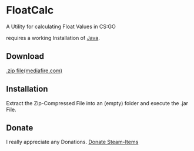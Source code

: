 # FloatCalc

A Utility for calculating Float Values in CS:GO

requires a working Installation of [Java](https://www.java.com/ "Get Java").

## Download

[.zip file(mediafire.com)](https://www.google.com/ "Download")

## Installation

Extract the Zip-Compressed File into an (empty) folder and execute the .jar File.

## Donate

I really appreciate any Donations.
[Donate Steam-Items]("https://steamcommunity.com/tradeoffer/new/?partner=100988694&token=xPozS66M" "Ciciboy1")
